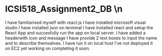 # ICSI518_Assignment2_DB \n
I have familiarised myself with react.js
I have installed microsoft visual studio
I have installed json on terminal
I have installed react and setup the React App and succesfully run the app on local server.
I have added a headerwith icon and message
I have provide 2 text boxes to input the name and to describe themselves.
I have run it on local host
I've not deployed it on EC2 yet working on completing it soon.
